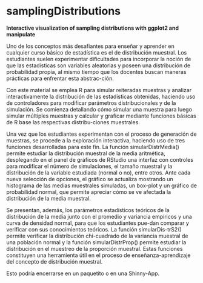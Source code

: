# samplingDistributions
**Interactive visualization of sampling distributions with ggplot2 and manipulate**


Uno de los conceptos más desafiantes para enseñar y aprender en cualquier curso básico de estadística es el de distribución muestral. Los estudiantes suelen experimentar dificultades para incorporar la noción de que las estadísticas son variables aleatorias y poseen una distribución de probabilidad propia, al mismo tiempo que los docentes buscan maneras prácticas para enfrentar esta abstrac-ción. 


Con este material se emplea R para simular reiteradas muestras y analizar interactivamente la distribución de las estadísticas obtenidas, haciendo uso de controladores para modificar parámetros distribucionales y de la simulación. Se comienza detallando cómo simular una muestra para luego simular múltiples muestras y calcular y graficar mediante funciones básicas de R base las respectivas distribu-ciones muestrales. 


Una vez que los estudiantes experimentan con el proceso de generación de muestras, se procede a la exploración interactiva, haciendo uso de tres funciones desarrolladas para este fin. La función simularDistrMedia() permite estudiar la distribución muestral de la media aritmética, desplegando en el panel de gráficos de RStudio una interfaz con controles para modificar el número de simulaciones, el tamaño muestral y la distribución de la variable estudiada (normal o no), entre otros. Ante cada nueva selección de opciones, el gráfico se actualiza mostrando un histograma de las medias muestrales simuladas, un box-plot y un gráfico de probabilidad normal, que permite apreciar cómo se ve afectada la distribución de la media muestral. 


Se presentan, además, los parámetros estadísticos teóricos de la distribución de la media junto con el promedio y variancia empíricos y una curva de densidad normal, para que los estudiantes pue-dan comparar y verificar con sus conocimientos teóricos. La función simularDis-trS2() permite verificar la distribución chi-cuadrado de la variancia muestral de una población normal y la función simularDistrProp() permite estudiar la distribución en el muestreo de la proporción muestral. Estas funciones constituyen una herramienta útil en el proceso de enseñanza-aprendizaje del concepto de distribución muestral.

Esto podría encerrarse en un paquetito o en una Shinny-App.
